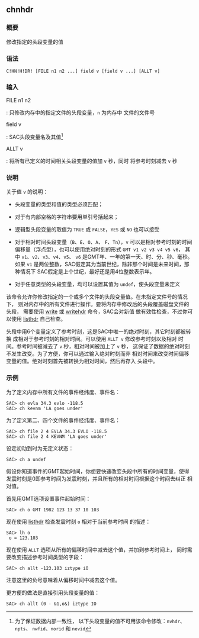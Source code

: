 ## chnhdr 

### 概要

修改指定的头段变量的值

### 语法

``` {.bash}
C!HN!H!DR! [FILE n1 n2 ...] field v [field v ...] [ALLT v]
```

### 输入

FILE n1 n2

:   只修改内存中的指定文件的头段变量，`n` 为内存中 文件的文件号

field v

:   SAC头段变量名及其值[^1]

ALLT v

:   将所有已定义的时间相关头段变量的值加 `v` 秒，同时 将参考时刻减去 `v`
    秒

### 说明

关于值 `v` 的说明：

-   头段变量的类型和值的类型必须匹配；

-   对于有内部空格的字符串要用单引号括起来；

-   逻辑型头段变量的取值为 `TRUE` 或 `FALSE`，`YES` 或 `NO` 也可以接受

-   对于相对时间头段变量（`B`、`E`、`O`、`A`、 `F`、`Tn`），`v`
    可以是相对参考时刻的时间 偏移量（浮点型），也可以使用绝对时刻的形式
    `GMT v1 v2 v3 v4 v5 v6`， 其中 `v1`、`v2`、`v3`、`v4`、`v5`、 `v6`
    是GMT年、一年的第一天、时、分、秒、毫秒。如果 `v1`
    是两位整数，SAC假定其为当前世纪，除非那个时间是未来时间，那种情况下
    SAC假定是上个世纪，最好还是用4位整数表示年。

-   对于任意类型的头段变量，均可以设置其值为 `undef`，使头段变量未定义

该命令允许你修改指定的一个或多个文件的头段变量值。在未指定文件号的情况下，
则对内存中的所有文件进行操作。要将内存中修改后的头段覆盖磁盘文件的头段，
需要使用 [write](/commands/write.md) 或
[writehdr](/commands/writehdr.md) 命令，SAC会对新值
做有效性检查，不过你可以使用 [listhdr](/commands/listhdr.md) 自己检查。

头段中用6个变量定义了参考时刻，这是SAC中唯一的绝对时刻，其它时刻都被转换
成相对于参考时刻的相对时间。可以使用 `ALLT v` 修改参考时刻以及相对
时间。参考时间被减去了 `v` 秒，相对时间被加上了 `v` 秒，
这保证了数据的绝对时刻不发生改变。为了方便，你可以通过输入绝对时刻而非
相对时间来改变时间偏移变量的值。绝对时刻首先被转换为相对时间，然后再存入
头段中。

### 示例

为了定义内存中所有文件的事件经纬度、事件名：

``` {.bash}
SAC> ch evla 34.3 evlo -118.5
SAC> ch kevnm 'LA goes under'
```

为了定义第二、四个文件的事件经纬度、事件名：

``` {.bash}
SAC> ch file 2 4 EVLA 34.3 EVLO -118.5
SAC> ch file 2 4 KEVNM 'LA goes under'
```

设定初动到时为无定义状态：

``` {.bash}
SAC> ch a undef
```

假设你知道事件的GMT起始时间，你想要快速改变头段中所有的时间变量，使得
发震时刻是0即参考时间为发震时刻，并且所有的相对时间根据这个时间去纠正
相对值。

首先用GMT选项设置事件起始时间：

``` {.bash}
SAC> ch o GMT 1982 123 13 37 10 103
```

现在使用 [listhdr](/commands/listhdr.md) 检查发震时刻 `o`
相对于当前参考时间 的描述：

``` {.bash}
SAC> lh o
 o = 123.103
```

现在使用 `ALLT` 选项从所有的偏移时间中减去这个值，并加到参考时间上，
同时需要改变描述参考时间类型的字段：

``` {.bash}
SAC> ch allt -123.103 iztype iO
```

注意这里的负号意味着从偏移时间中减去这个值。

更方便的做法是直接引用头段变量的值：

``` {.bash}
SAC> ch allt (0 - &1,o&) iztype IO
```

[^1]: 为了保证数据内部一致性，
    以下头段变量的值不可用该命令修改：`nvhdr`、`npts`、 `nwfid`、`norid`
    和 `nevid`

